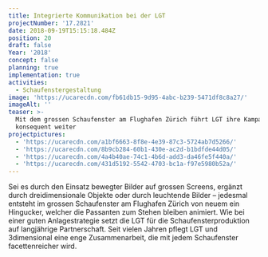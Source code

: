 ```yaml
---
title: Integrierte Kommunikation bei der LGT
projectNumber: '17.2821'
date: 2018-09-19T15:15:18.484Z
position: 20
draft: false
Year: '2018'
concept: false
planning: true
implementation: true
activities:
  - Schaufenstergestaltung
image: 'https://ucarecdn.com/fb61db15-9d95-4abc-b239-5471df8c8a27/'
imageAlt: ''
teaser: >-
  Mit dem grossen Schaufenster am Flughafen Zürich führt LGT ihre Kampagne
  konsequent weiter
projectpictures:
  - 'https://ucarecdn.com/a1bf6663-8f8e-4e39-87c3-5724ab7d5266/'
  - 'https://ucarecdn.com/8b9cb284-60b1-430e-ac2d-b1bdfde44d05/'
  - 'https://ucarecdn.com/4a4b40ae-74c1-4b6d-add3-da46fe5f440a/'
  - 'https://ucarecdn.com/431d5192-5542-4703-bc1a-f97e5980b52a/'
---
```

Sei es durch den Einsatz bewegter Bilder auf grossen Screens, ergänzt durch dreidimensionale Objekte oder durch leuchtende Bilder – jedesmal entsteht im grossen Schaufenster am Flughafen Zürich von neuem ein Hingucker, welcher die Passanten zum Stehen bleiben animiert. Wie bei einer guten Anlagestrategie setzt die LGT für die Schaufensterproduktion auf langjährige Partnerschaft. Seit vielen Jahren pflegt LGT und 3dimensional eine enge Zusammenarbeit, die mit jedem Schaufenster facettenreicher wird.
